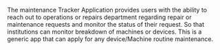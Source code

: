 The maintenance Tracker Application provides users with the ability to reach out to operations or repairs department regarding repair or maintenance requests and monitor the status of their request. So that institutions can monitor breakdown of machines or devices. This is a generic app that can apply for any device/Machine routine maintenance.